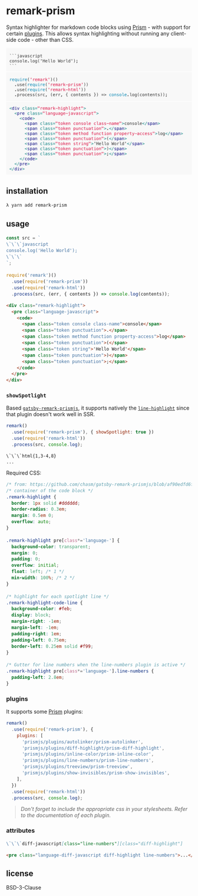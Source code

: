 # remark-prism

Syntax highlighter for markdown code blocks using [Prism](https://prismjs.com/) - with support for certain [plugins](https://prismjs.com/plugins/). This allows syntax highlighting without running any client-side code - other than CSS.

<div align="center">
  <img width="898" src="media/cover.png" alt="remark-prism">
</div>

## installation

```bash
λ yarn add remark-prism
```

## usage

```js
const src = `
\`\`\`javascript
console.log('Hello World');
\`\`\`
`;

require('remark')()
  .use(require('remark-prism'))
  .use(require('remark-html'))
  .process(src, (err, { contents }) => console.log(contents));
```

```html
<div class="remark-highlight">
  <pre class="language-javascript">
    <code>
      <span class="token console class-name">console</span>
      <span class="token punctuation">.</span>
      <span class="token method function property-access">log</span>
      <span class="token punctuation">(</span>
      <span class="token string">'Hello World'</span>
      <span class="token punctuation">)</span>
      <span class="token punctuation">;</span>
    </code>
  </pre>
</div>
```

### `showSpotlight`

Based [`gatsby-remark-prismjs`](https://github.com/gatsbyjs/gatsby/tree/master/packages/gatsby-remark-prismjs), it supports natively the [`line-highlight`](https://prismjs.com/plugins/line-highlight/) since that plugin doesn't work well in SSR.

```js
remark()
  .use(require('remark-prism'), { showSpotlight: true })
  .use(require('remark-html'))
  .process(src, console.log);
```

```
\`\`\`html{1,3-4,8}
...
```

Required CSS:

```css
/* from: https://github.com/chasm/gatsby-remark-prismjs/blob/af90edfd6f378a7ffd8d70e50a540077795e5c2c/README.md#L83-L110 */
/* container of the code block */
.remark-highlight {
  border: 1px solid #dddddd;
  border-radius: 0.3em;
  margin: 0.5em 0;
  overflow: auto;
}

.remark-highlight pre[class*='language-'] {
  background-color: transparent;
  margin: 0;
  padding: 0;
  overflow: initial;
  float: left; /* 1 */
  min-width: 100%; /* 2 */
}

/* highlight for each spotlight line */
.remark-highlight-code-line {
  background-color: #feb;
  display: block;
  margin-right: -1em;
  margin-left: -1em;
  padding-right: 1em;
  padding-left: 0.75em;
  border-left: 0.25em solid #f99;
}

/* Gutter for line numbers when the line-numbers plugin is active */
.remark-highlight pre[class*='language-'].line-numbers {
  padding-left: 2.8em;
}
```

### plugins

It supports some [Prism](https://prismjs.com/) plugins:

```js
remark()
  .use(require('remark-prism'), {
    plugins: [
      'prismjs/plugins/autolinker/prism-autolinker',
      'prismjs/plugins/diff-highlight/prism-diff-highlight',
      'prismjs/plugins/inline-color/prism-inline-color',
      'prismjs/plugins/line-numbers/prism-line-numbers',
      'prismjs/plugins/treeview/prism-treeview',
      'prismjs/plugins/show-invisibles/prism-show-invisibles',
    ],
  })
  .use(require('remark-html'))
  .process(src, console.log);
```

> _Don't forget to include the appropriate css in your stylesheets. Refer to the documentation of each plugin._

### attributes

```markdown
\`\`\`diff-javascript[class="line-numbers"][class="diff-highlight"]
```

```html
<pre class="language-diff-javascript diff-highlight line-numbers">...</pre>
```

## license

BSD-3-Clause
